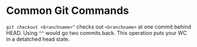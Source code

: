 # Common Git Commands

`git checkout <branchname>^` checks out `<branchname>` at one commit behind HEAD.  Using `^^` would go two commits back.  This operation puts your WC in a detatched head state.
